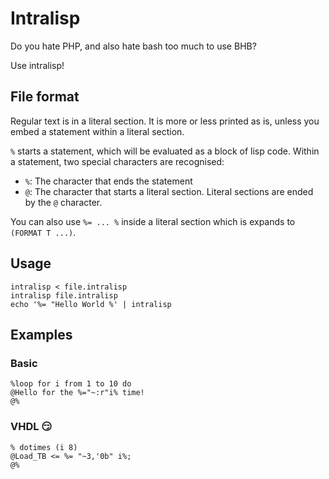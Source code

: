 # Intralisp

Do you hate PHP, and also hate bash too much to use BHB?

Use intralisp!

## File format

Regular text is in a literal section. It is more or less printed as is, unless you embed a statement within a literal section.

`%` starts a statement, which will be evaluated as a block of lisp code.
Within a statement, two special characters are recognised:

* `%`: The character that ends the statement
* `@`: The character that starts a literal section.
Literal sections are ended by the `@` character.

You can also use `%= ... %` inside a literal section which is expands to `(FORMAT T ...)`.

## Usage 

```shell
intralisp < file.intralisp
intralisp file.intralisp
echo '%= "Hello World %' | intralisp
```

## Examples

### Basic
```
%loop for i from 1 to 10 do
@Hello for the %="~:r"i% time!
@%
```

### VHDL 😏
```
% dotimes (i 8)
@Load_TB <= %= "~3,'0b" i%;
@%
```
